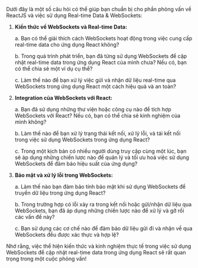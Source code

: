 Dưới đây là một số câu hỏi có thể giúp bạn chuẩn bị cho phần phỏng vấn về ReactJS và việc sử dụng Real-time Data & WebSockets:

1. **Kiến thức về WebSockets và Real-time Data:**

   a. Bạn có thể giải thích cách WebSockets hoạt động trong việc cung cấp real-time data cho ứng dụng React không?

   b. Trong quá trình phát triển, bạn đã từng sử dụng WebSockets để cập nhật real-time data trong ứng dụng React của mình chưa? Nếu có, bạn có thể chia sẻ một ví dụ cụ thể?

   c. Làm thế nào để bạn xử lý việc gửi và nhận dữ liệu real-time qua WebSockets trong ứng dụng React một cách hiệu quả và an toàn?

2. **Integration của WebSockets với React:**

   a. Bạn đã sử dụng những thư viện hoặc công cụ nào để tích hợp WebSockets với React? Nếu có, bạn có thể chia sẻ kinh nghiệm của mình không?

   b. Làm thế nào để bạn xử lý trạng thái kết nối, xử lý lỗi, và tái kết nối trong việc sử dụng WebSockets trong ứng dụng React?

   c. Trong một kịch bản có nhiều người dùng truy cập cùng một lúc, bạn sẽ áp dụng những chiến lược nào để quản lý và tối ưu hoá việc sử dụng WebSockets để đảm bảo hiệu suất của ứng dụng?

3. **Bảo mật và xử lý lỗi trong WebSockets:**

   a. Làm thế nào bạn đảm bảo tính bảo mật khi sử dụng WebSockets để truyền dữ liệu trong ứng dụng React?

   b. Trong trường hợp có lỗi xảy ra trong kết nối hoặc gửi/nhận dữ liệu qua WebSockets, bạn đã áp dụng những chiến lược nào để xử lý và gỡ rối các vấn đề này?

   c. Bạn sử dụng các cơ chế nào để đảm bảo dữ liệu gửi đi và nhận về qua WebSockets đều được xác thực và hợp lệ?

Nhớ rằng, việc thể hiện kiến thức và kinh nghiệm thực tế trong việc sử dụng WebSockets để cập nhật real-time data trong ứng dụng React sẽ rất quan trọng trong một cuộc phỏng vấn!
